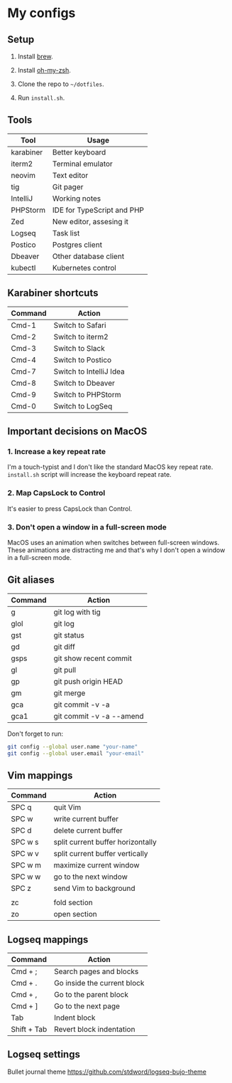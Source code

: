 # My configs

## Setup

1. Install [brew](https://brew.sh).

2. Install [oh-my-zsh](https://ohmyz.sh).

3. Clone the repo to `~/dotfiles`.

4. Run `install.sh`.

## Tools

| Tool      | Usage                      |
|-----------|----------------------------|
| karabiner | Better keyboard            |
| iterm2    | Terminal emulator          |
| neovim    | Text editor                |
| tig       | Git pager                  |
| IntelliJ  | Working notes              |
| PHPStorm  | IDE for TypeScript and PHP |
| Zed       | New editor, assesing it    |
| Logseq    | Task list                  |
| Postico   | Postgres client            |
| Dbeaver   | Other database client      |
| kubectl   | Kubernetes control         |


## Karabiner shortcuts

| Command   | Action                  |
|-----------|-------------------------|
| Cmd-1     | Switch to Safari        |
| Cmd-2     | Switch to iterm2        |
| Cmd-3     | Switch to Slack         |
| Cmd-4     | Switch to Postico       |
| Cmd-7     | Switch to IntelliJ Idea |
| Cmd-8     | Switch to Dbeaver       |
| Cmd-9     | Switch to PHPStorm      |
| Cmd-0     | Switch to LogSeq        |


## Important decisions on MacOS

### 1. Increase a key repeat rate

I'm a touch-typist and I don't like the standard MacOS key repeat rate. `install.sh` script will increase the keyboard repeat rate.


### 2. Map CapsLock to Control

It's easier to press CapsLock than Control.


### 3. Don't open a window in a full-screen mode

MacOS uses an animation when switches between full-screen windows. These animations are distracting me and that's why I don't open a window in a  full-screen mode.


## Git aliases

| Command | Action                   |
|---------|--------------------------|
| g       | git log with tig         |
| glol    | git log                  |
| gst     | git status               |
| gd      | git diff                 |
| gsps    | git show recent commit   |
| gl      | git pull                 |
| gp      | git push origin HEAD     |
| gm      | git merge                |
| gca     | git commit -v -a         |
| gca1    | git commit -v -a --amend |

Don't forget to run:

```bash
git config --global user.name "your-name"
git config --global user.email "your-email"
```


## Vim mappings

| Command                           | Action                            |
| --------------------------------- | --------------------------------- |
| SPC q                             | quit Vim                          |
| SPC w                             | write current buffer              |
| SPC d                             | delete current buffer             |
| SPC w s                           | split current buffer horizontally |
| SPC w v                           | split current buffer vertically   |
| SPC w m                           | maximize current window           |
| SPC w w                           | go to the next window             |
| SPC z                             | send Vim to background            |
|                                   |                                   |
| zc                                | fold section                      |
| zo                                | open section                      |


## Logseq mappings

| Command     | Action                      |
|-------------|-----------------------------|
| Cmd + ;     | Search pages and blocks     |
| Cmd + .     | Go inside the current block |
| Cmd + ,     | Go to the parent block      |
| Cmd + ]     | Go to the next page         |
| Tab         | Indent block                |
| Shift + Tab | Revert block indentation    |


## Logseq settings

Bullet journal theme https://github.com/stdword/logseq-bujo-theme
